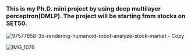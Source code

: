 ### This is my Ph.D. mini project by using deep multilayer perceptron(DMLP). The project will be starting from stocks on SET50.

![97577858-3d-rendering-humanoid-robot-analyze-stock-market - Copy](https://user-images.githubusercontent.com/90493072/149369666-ef11148d-1ef5-45d4-b4d0-9a95c1e63d13.jpg)


![IMG_1076](https://user-images.githubusercontent.com/90493072/149494212-9e39a4c5-aff6-4a79-bc40-5b98838cf608.jpg)























